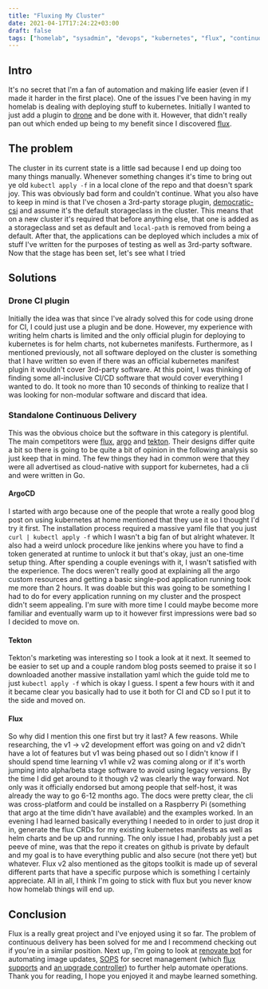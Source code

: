 ```yaml
---
title: "Fluxing My Cluster"
date: 2021-04-17T17:24:22+03:00
draft: false
tags: ["homelab", "sysadmin", "devops", "kubernetes", "flux", "continuous deployment"]
---
```


## Intro
It's no secret that I'm a fan of automation and making life easier (even if I made it harder in the first place).
One of the issues I've been having in my homelab is dealing with deploying stuff to kubernetes.
Initially I wanted to just add a plugin to [drone](https://www.drone.io/) and be done with it.
However, that didn't really pan out which ended up being to my benefit since I discovered [flux](https://toolkit.fluxcd.io/).

## The problem
The cluster in its current state is a little sad because I end up doing too many things manually.
Whenever something changes it's time to bring out ye old `kubectl apply -f` in a local clone of the repo and that doesn't spark joy.
This was obviously bad form and couldn't continue.
What you also have to keep in mind is that I've chosen a 3rd-party storage plugin, [democratic-csi]() and assume it's the default storageclass in the cluster.
This means that on a new cluster it's required that before anything else, that one is added as a storageclass and set as default and `local-path` is removed from being a default.
After that, the applications can be deployed which includes a mix of stuff I've written for the purposes of testing as well as 3rd-party software.
Now that the stage has been set, let's see what I tried

## Solutions

### Drone CI plugin
Initially the idea was that since I've alrady solved this for code using drone for CI, I could just use a plugin and be done.
However, my experience with writing helm charts is limited and the only official plugin for deploying to kubernetes is for helm charts, not kubernetes manifests.
Furthermore, as I mentioned previously, not all software deployed on the cluster is something that I have written so even if there was an official kubernetes manifest plugin it wouldn't cover 3rd-party software.
At this point, I was thinking of finding some all-inclusive CI/CD software that would cover everything I wanted to do.
It took no more than 10 seconds of thinking to realize that I was looking for non-modular software and discard that idea.

### Standalone Continuous Delivery
This was the obvious choice but the software in this category is plentiful.
The main competitors were [flux](https://toolkit.fluxcd.io/), [argo](https://argoproj.github.io/projects/argo-cd/) and [tekton](https://tekton.dev/).
Their designs differ quite a bit so there is going to be quite a bit of opinion in the following analysis so just keep that in mind.
The few things they had in common were that they were all advertised as cloud-native with support for kubernetes, had a cli and were written in Go.

#### ArgoCD
I started with argo because one of the people that wrote a really good blog post on using kubernetes at home mentioned that they use it so I thought I'd try it first.
The installation process required a massive yaml file that you just `curl | kubectl apply -f` which I wasn't a big fan of but alright whatever.
It also had a weird unlock procedure like jenkins where you have to find a token generated at runtime to unlock it but that's okay, just an one-time setup thing.
After spending a couple evenings with it, I wasn't satisfied with the experience.
The docs weren't really good at explaining all the argo custom resources and getting a basic single-pod application running took me more than 2 hours.
It was doable but this was going to be something I had to do for every application running on my cluster and the prospect didn't seem appealing.
I'm sure with more time I could maybe become more familiar and eventually warm up to it however first impressions were bad so I decided to move on.

#### Tekton
Tekton's marketing was interesting so I took a look at it next.
It seemed to be easier to set up and a couple random blog posts seemed to praise it so I downloaded another massive installation yaml which the guide told me to just `kubectl apply -f` which is okay I guess.
I spent a few hours with it and it became clear you basically had to use it both for CI and CD so I put it to the side and moved on.

#### Flux
So why did I mention this one first but try it last?
A few reasons.
While researching, the v1 -> v2 development effort was going on and v2 didn't have a lot of features but v1 was being phased out so I didn't know if I should spend time learning v1 while v2 was coming along or if it's worth jumping into alpha/beta stage software to avoid using legacy versions.
By the time I did get around to it though v2 was clearly the way forward.
Not only was it officially endorsed but among people that self-host, it was already the way to go 6-12 months ago.
The docs were pretty clear, the cli was cross-platform and could be installed on a Raspberry Pi (something that argo at the time didn't have available) and the examples worked.
In an evening I had learned basically everything I needed to in order to just drop it in, generate the flux CRDs for my existing kubernetes manifests as well as helm charts and be up and running.
The only issue I had, probably just a pet peeve of mine, was that the repo it creates on github is private by default and my goal is to have everything public and also secure (not there yet) but whatever.
Flux v2 also mentioned as the gitops toolkit is made up of several different parts that have a specific purpose which is something I certainly appreciate.
All in all, I think I'm going to stick with flux but you never know how homelab things will end up.

## Conclusion
Flux is a really great project and I've enjoyed using it so far.
The problem of continuous delivery has been solved for me and I recommend checking out if you're in a similar position.
Next up, I'm going to look at [renovate bot](https://renovatebot.com/) for automating image updates, [SOPS](https://github.com/mozilla/sops) for secret management (which [flux supports](https://toolkit.fluxcd.io/guides/mozilla-sops/) and [an upgrade controller](https://github.com/rancher/system-upgrade-controller)) to further help automate operations.
Thank you for reading, I hope you enjoyed it and maybe learned something.
